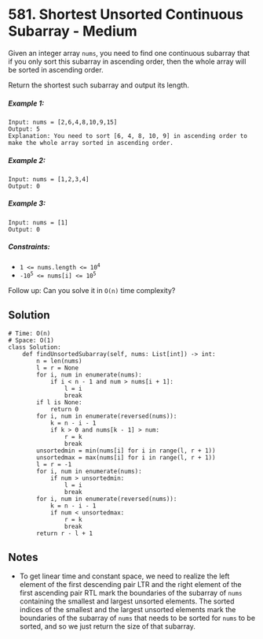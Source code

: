 # 581. Shortest Unsorted Continuous Subarray - Medium

Given an integer array `nums`, you need to find one continuous subarray that if you only sort this subarray in ascending order, then the whole array will be sorted in ascending order.

Return the shortest such subarray and output its length.

##### Example 1:

```
Input: nums = [2,6,4,8,10,9,15]
Output: 5
Explanation: You need to sort [6, 4, 8, 10, 9] in ascending order to make the whole array sorted in ascending order.
```

##### Example 2:

```
Input: nums = [1,2,3,4]
Output: 0
```

##### Example 3:

```
Input: nums = [1]
Output: 0
```

##### Constraints:

- <code>1 <= nums.length <= 10<sup>4</sup></code>
- <code>-10<sup>5</sup> <= nums[i] <= 10<sup>5</sup></code>

Follow up: Can you solve it in `O(n)` time complexity?

## Solution

```
# Time: O(n)
# Space: O(1)
class Solution:
    def findUnsortedSubarray(self, nums: List[int]) -> int:
        n = len(nums)
        l = r = None
        for i, num in enumerate(nums):
            if i < n - 1 and num > nums[i + 1]:
                l = i
                break
        if l is None:
            return 0
        for i, num in enumerate(reversed(nums)):
            k = n - i - 1
            if k > 0 and nums[k - 1] > num:
                r = k
                break
        unsortedmin = min(nums[i] for i in range(l, r + 1))
        unsortedmax = max(nums[i] for i in range(l, r + 1))
        l = r = -1
        for i, num in enumerate(nums):
            if num > unsortedmin:
                l = i
                break
        for i, num in enumerate(reversed(nums)):
            k = n - i - 1
            if num < unsortedmax:
                r = k
                break
        return r - l + 1
```

## Notes
- To get linear time and constant space, we need to realize the left element of the first descending pair LTR and the right element of the first ascending pair RTL mark the boundaries of the subarray of `nums` containing the smallest and largest unsorted elements. The sorted indices of the smallest and the largest unsorted elements mark the boundaries of the subarray of `nums` that needs to be sorted for `nums` to be sorted, and so we just return the size of that subarray.